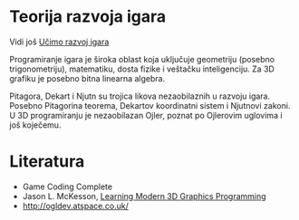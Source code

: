 # Teorija razvoja igara

Vidi još [Učimo razvoj igara](https://github.com/skolakoda/ucimo-razvoj-igara)

Programiranje igara je široka oblast koja uključuje geometriju (posebno trigonometriju), matematiku, dosta fizike i veštačku inteligenciju. Za 3D grafiku je posebno bitna linearna algebra.

Pitagora, Dekart i Njutn su trojica likova nezaobilaznih u razvoju igara. Posebno Pitagorina teorema, Dekartov koordinatni sistem i Njutnovi zakoni. U 3D programiranju je nezaobilazan Ojler, poznat po Ojlerovim uglovima i još koječemu.

# Literatura
* Game Coding Complete
* Jason L. McKesson, [Learning Modern 3D Graphics Programming](http://alfonse.bitbucket.org/oldtut/)
* http://ogldev.atspace.co.uk/
